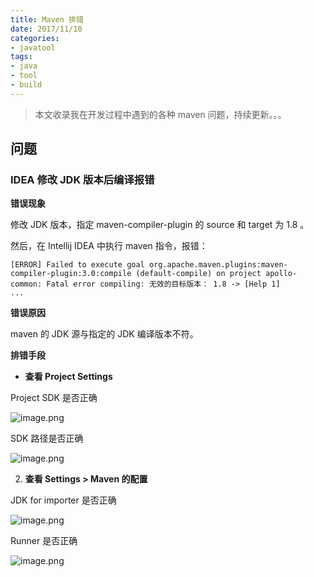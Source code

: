 ```yaml
---
title: Maven 排错
date: 2017/11/10
categories:
- javatool
tags:
- java
- tool
- build
---
```


> 本文收录我在开发过程中遇到的各种 maven 问题，持续更新。。。

## 问题

### IDEA 修改 JDK 版本后编译报错

**错误现象**

修改 JDK 版本，指定 maven-compiler-plugin 的 source 和 target 为 1.8 。

然后，在 Intellij IDEA 中执行 maven 指令，报错：

```
[ERROR] Failed to execute goal org.apache.maven.plugins:maven-compiler-plugin:3.0:compile (default-compile) on project apollo-common: Fatal error compiling: 无效的目标版本： 1.8 -> [Help 1]
...
```

**错误原因**

maven 的 JDK 源与指定的 JDK 编译版本不符。

**排错手段**

- **查看 Project Settings**

Project SDK 是否正确

![image.png](http://upload-images.jianshu.io/upload_images/3101171-d1d56489ca196361.png?imageMogr2/auto-orient/strip%7CimageView2/2/w/1240)

SDK 路径是否正确

![image.png](http://upload-images.jianshu.io/upload_images/3101171-6aa4d32f6ea8833a.png?imageMogr2/auto-orient/strip%7CimageView2/2/w/1240)

2. **查看 Settings > Maven 的配置**

JDK for importer 是否正确

![image.png](http://upload-images.jianshu.io/upload_images/3101171-6f76b18625f7fd1d.png?imageMogr2/auto-orient/strip%7CimageView2/2/w/1240)

Runner 是否正确

![image.png](http://upload-images.jianshu.io/upload_images/3101171-a7973d82931236a4.png?imageMogr2/auto-orient/strip%7CimageView2/2/w/1240)
